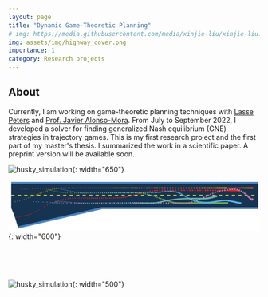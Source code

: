```yaml
---
layout: page
title: "Dynamic Game-Theoretic Planning"
# img: https://media.githubusercontent.com/media/xinjie-liu/xinjie-liu.github.io/main/assets/img/jackal.gif
img: assets/img/highway_cover.png
importance: 1
category: Research projects
---
```



## About 

Currently, I am working on game-theoretic planning techniques with [Lasse Peters](https://lasse-peters.net/) and [Prof. Javier Alonso-Mora](https://www.autonomousrobots.nl/index.html). From July to September 2022, I developed a solver for finding generalized Nash equilibrium (GNE) strategies in trajectory games. This is my first research project and the first part of my master's thesis. I summarized the work in a scientific paper. A preprint version will be available soon. 

![husky_simulation](https://media.githubusercontent.com/media/xinjie-liu/xinjie-liu.github.io/main/assets/img/highway_inference.gif){: width="650"}

![husky_simulation](/assets/img/highway_traj.png){: width="600"}

<br>
<br>
<br>

![husky_simulation](https://media.githubusercontent.com/media/xinjie-liu/xinjie-liu.github.io/main/assets/img/jackal.gif){: width="500"}
